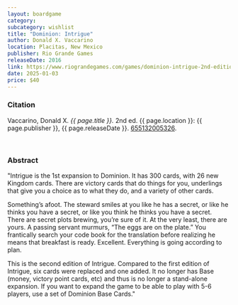 ```yaml
---
layout: boardgame
category:
subcategory: wishlist
title: "Dominion: Intrigue"
author: Donald X. Vaccarino
location: Placitas, New Mexico
publisher: Rio Grande Games
releaseDate: 2016
link: https://www.riograndegames.com/games/dominion-intrigue-2nd-edition/
date: 2025-01-03
price: $40
---
```


### Citation

Vaccarino, Donald X. *{{ page.title }}.* 2nd ed. {{ page.location }}: {{ page.publisher }}, {{ page.releaseDate }}. [655132005326](https://www.riograndegames.com/games/dominion-intrigue-2nd-edition/).

<br>


### Abstract

"Intrigue is the 1st expansion to Dominion. It has 300 cards, with 26 new Kingdom cards. There are victory cards that do things for you, underlings that give you a choice as to what they do, and a variety of other cards.

Something’s afoot. The steward smiles at you like he has a secret, or like he thinks you have a secret, or like you think he thinks you have a secret. There are secret plots brewing, you’re sure of it. At the very least, there are yours. A passing servant murmurs, “The eggs are on the plate.” You frantically search your code book for the translation before realizing he means that breakfast is ready. Excellent. Everything is going according to plan.

This is the second edition of Intrigue. Compared to the first edition of Intrigue, six cards were replaced and one added.  It no longer has Base (money, victory point cards, etc) and thus is no longer a stand-alone expansion. If you want to expand the game to be able to play with 5-6 players, use a set of Dominion Base Cards."
